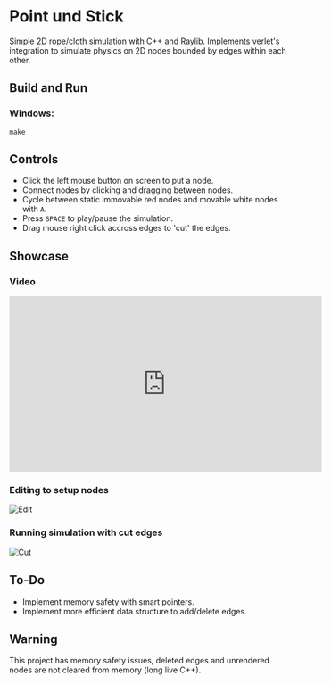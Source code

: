 # Point und Stick

Simple 2D rope/cloth simulation with C++ and Raylib. Implements verlet's integration to simulate physics on 2D nodes bounded by edges within each other.

## Build and Run

### Windows:
`make`

## Controls

- Click the left mouse button on screen to put a node.
- Connect nodes by clicking and dragging between nodes.
- Cycle between static immovable red nodes and movable white nodes with `A`.
- Press `SPACE` to play/pause the simulation.
- Drag mouse right click accross edges to 'cut' the edges.

## Showcase
### Video
<iframe width="560" height="315" src="https://www.youtube.com/embed/EK1Ics1mIuE?si=6CzSE8IejgExcDEn" title="YouTube video player" frameborder="0" allow="accelerometer; autoplay; clipboard-write; encrypted-media; gyroscope; picture-in-picture; web-share" referrerpolicy="strict-origin-when-cross-origin" allowfullscreen></iframe>

### Editing to setup nodes
![Edit](https://i.imgur.com/eKXwvWd.png)  

### Running simulation with cut edges
![Cut](https://i.imgur.com/fFCO2k4.png)  


## To-Do
- Implement memory safety with smart pointers.
- Implement more efficient data structure to add/delete edges.

## Warning

This project has memory safety issues, deleted edges and unrendered nodes are not cleared from memory (long live C++).